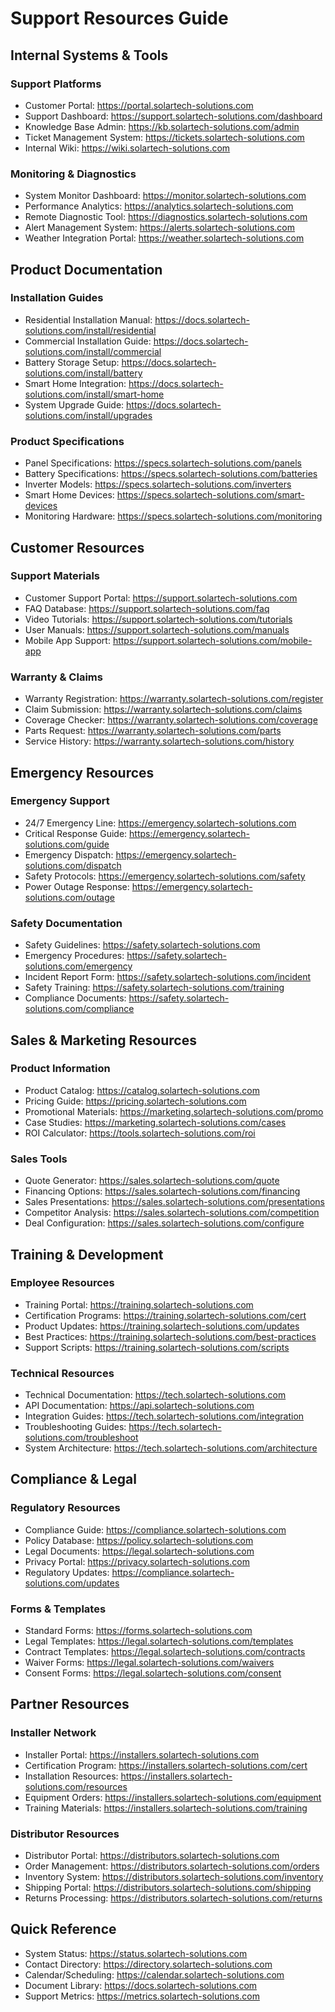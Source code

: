 # Support Resources Guide

## Internal Systems & Tools

### Support Platforms

- Customer Portal: https://portal.solartech-solutions.com
- Support Dashboard: https://support.solartech-solutions.com/dashboard
- Knowledge Base Admin: https://kb.solartech-solutions.com/admin
- Ticket Management System: https://tickets.solartech-solutions.com
- Internal Wiki: https://wiki.solartech-solutions.com

### Monitoring & Diagnostics

- System Monitor Dashboard: https://monitor.solartech-solutions.com
- Performance Analytics: https://analytics.solartech-solutions.com
- Remote Diagnostic Tool: https://diagnostics.solartech-solutions.com
- Alert Management System: https://alerts.solartech-solutions.com
- Weather Integration Portal: https://weather.solartech-solutions.com

## Product Documentation

### Installation Guides

- Residential Installation Manual: https://docs.solartech-solutions.com/install/residential
- Commercial Installation Guide: https://docs.solartech-solutions.com/install/commercial
- Battery Storage Setup: https://docs.solartech-solutions.com/install/battery
- Smart Home Integration: https://docs.solartech-solutions.com/install/smart-home
- System Upgrade Guide: https://docs.solartech-solutions.com/install/upgrades

### Product Specifications

- Panel Specifications: https://specs.solartech-solutions.com/panels
- Battery Specifications: https://specs.solartech-solutions.com/batteries
- Inverter Models: https://specs.solartech-solutions.com/inverters
- Smart Home Devices: https://specs.solartech-solutions.com/smart-devices
- Monitoring Hardware: https://specs.solartech-solutions.com/monitoring

## Customer Resources

### Support Materials

- Customer Support Portal: https://support.solartech-solutions.com
- FAQ Database: https://support.solartech-solutions.com/faq
- Video Tutorials: https://support.solartech-solutions.com/tutorials
- User Manuals: https://support.solartech-solutions.com/manuals
- Mobile App Support: https://support.solartech-solutions.com/mobile-app

### Warranty & Claims

- Warranty Registration: https://warranty.solartech-solutions.com/register
- Claim Submission: https://warranty.solartech-solutions.com/claims
- Coverage Checker: https://warranty.solartech-solutions.com/coverage
- Parts Request: https://warranty.solartech-solutions.com/parts
- Service History: https://warranty.solartech-solutions.com/history

## Emergency Resources

### Emergency Support

- 24/7 Emergency Line: https://emergency.solartech-solutions.com
- Critical Response Guide: https://emergency.solartech-solutions.com/guide
- Emergency Dispatch: https://emergency.solartech-solutions.com/dispatch
- Safety Protocols: https://emergency.solartech-solutions.com/safety
- Power Outage Response: https://emergency.solartech-solutions.com/outage

### Safety Documentation

- Safety Guidelines: https://safety.solartech-solutions.com
- Emergency Procedures: https://safety.solartech-solutions.com/emergency
- Incident Report Form: https://safety.solartech-solutions.com/incident
- Safety Training: https://safety.solartech-solutions.com/training
- Compliance Documents: https://safety.solartech-solutions.com/compliance

## Sales & Marketing Resources

### Product Information

- Product Catalog: https://catalog.solartech-solutions.com
- Pricing Guide: https://pricing.solartech-solutions.com
- Promotional Materials: https://marketing.solartech-solutions.com/promo
- Case Studies: https://marketing.solartech-solutions.com/cases
- ROI Calculator: https://tools.solartech-solutions.com/roi

### Sales Tools

- Quote Generator: https://sales.solartech-solutions.com/quote
- Financing Options: https://sales.solartech-solutions.com/financing
- Sales Presentations: https://sales.solartech-solutions.com/presentations
- Competitor Analysis: https://sales.solartech-solutions.com/competition
- Deal Configuration: https://sales.solartech-solutions.com/configure

## Training & Development

### Employee Resources

- Training Portal: https://training.solartech-solutions.com
- Certification Programs: https://training.solartech-solutions.com/cert
- Product Updates: https://training.solartech-solutions.com/updates
- Best Practices: https://training.solartech-solutions.com/best-practices
- Support Scripts: https://training.solartech-solutions.com/scripts

### Technical Resources

- Technical Documentation: https://tech.solartech-solutions.com
- API Documentation: https://api.solartech-solutions.com
- Integration Guides: https://tech.solartech-solutions.com/integration
- Troubleshooting Guides: https://tech.solartech-solutions.com/troubleshoot
- System Architecture: https://tech.solartech-solutions.com/architecture

## Compliance & Legal

### Regulatory Resources

- Compliance Guide: https://compliance.solartech-solutions.com
- Policy Database: https://policy.solartech-solutions.com
- Legal Documents: https://legal.solartech-solutions.com
- Privacy Portal: https://privacy.solartech-solutions.com
- Regulatory Updates: https://compliance.solartech-solutions.com/updates

### Forms & Templates

- Standard Forms: https://forms.solartech-solutions.com
- Legal Templates: https://legal.solartech-solutions.com/templates
- Contract Templates: https://legal.solartech-solutions.com/contracts
- Waiver Forms: https://legal.solartech-solutions.com/waivers
- Consent Forms: https://legal.solartech-solutions.com/consent

## Partner Resources

### Installer Network

- Installer Portal: https://installers.solartech-solutions.com
- Certification Program: https://installers.solartech-solutions.com/cert
- Installation Resources: https://installers.solartech-solutions.com/resources
- Equipment Orders: https://installers.solartech-solutions.com/equipment
- Training Materials: https://installers.solartech-solutions.com/training

### Distributor Resources

- Distributor Portal: https://distributors.solartech-solutions.com
- Order Management: https://distributors.solartech-solutions.com/orders
- Inventory System: https://distributors.solartech-solutions.com/inventory
- Shipping Portal: https://distributors.solartech-solutions.com/shipping
- Returns Processing: https://distributors.solartech-solutions.com/returns

## Quick Reference

- System Status: https://status.solartech-solutions.com
- Contact Directory: https://directory.solartech-solutions.com
- Calendar/Scheduling: https://calendar.solartech-solutions.com
- Document Library: https://docs.solartech-solutions.com
- Support Metrics: https://metrics.solartech-solutions.com
